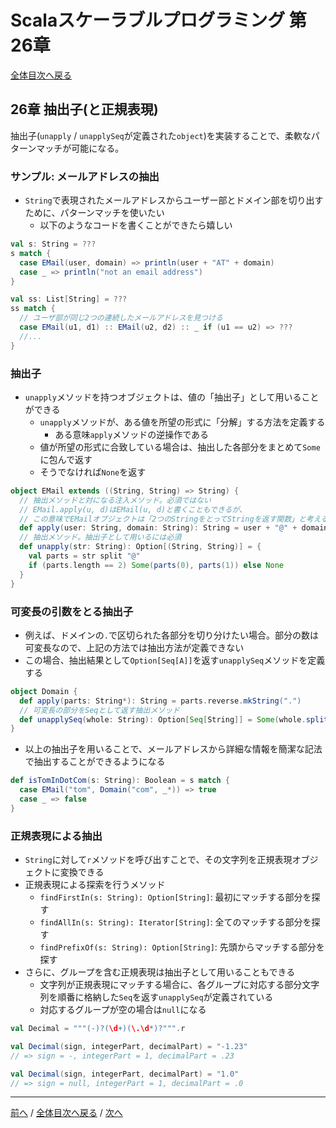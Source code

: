 # Scalaスケーラブルプログラミング 第26章
[全体目次へ戻る](index.md)

## 26章 抽出子(と正規表現)
抽出子(`unapply` / `unapplySeq`が定義された`object`)を実装することで、柔軟なパターンマッチが可能になる。

### サンプル: メールアドレスの抽出
- `String`で表現されたメールアドレスからユーザー部とドメイン部を切り出すために、パターンマッチを使いたい
  + 以下のようなコードを書くことができたら嬉しい

```scala
val s: String = ???
s match {
  case EMail(user, domain) => println(user + "AT" + domain)
  case _ => println("not an email address")
}

val ss: List[String] = ???
ss match {
  // ユーザ部が同じ2つの連続したメールアドレスを見つける
  case EMail(u1, d1) :: EMail(u2, d2) :: _ if (u1 == u2) => ???
  //...
}
```

### 抽出子
- `unapply`メソッドを持つオブジェクトは、値の「抽出子」として用いることができる
  + `unapply`メソッドが、ある値を所望の形式に「分解」する方法を定義する
    * ある意味`apply`メソッドの逆操作である
  + 値が所望の形式に合致している場合は、抽出した各部分をまとめて`Some`に包んで返す
  + そうでなければ`None`を返す

```scala
object EMail extends ((String, String) => String) {
  // 抽出メソッドと対になる注入メソッド。必須ではない
  // EMail.apply(u, d)はEMail(u, d)と書くこともできるが、
  // この意味でEMailオブジェクトは「2つのStringをとってStringを返す関数」と考えるできる  
  def apply(user: String, domain: String): String = user + "@" + domain
  // 抽出メソッド。抽出子として用いるには必須
  def unapply(str: String): Option[(String, String)] = {
    val parts = str split "@"
    if (parts.length == 2) Some(parts(0), parts(1)) else None
  }
}
```

### 可変長の引数をとる抽出子
- 例えば、ドメインの`.`で区切られた各部分を切り分けたい場合。部分の数は可変長なので、上記の方法では抽出方法が定義できない
- この場合、抽出結果として`Option[Seq[A]]`を返す`unapplySeq`メソッドを定義する

```scala
object Domain {
  def apply(parts: String*): String = parts.reverse.mkString(".")
  // 可変長の部分をSeqとして返す抽出メソッド
  def unapplySeq(whole: String): Option[Seq[String]] = Some(whole.split("\\.")).reverse
}
```

- 以上の抽出子を用いることで、メールアドレスから詳細な情報を簡潔な記法で抽出することができるようになる

```scala
def isTomInDotCom(s: String): Boolean = s match {
  case EMail("tom", Domain("com", _*)) => true
  case _ => false
}
```

### 正規表現による抽出
- `String`に対して`r`メソッドを呼び出すことで、その文字列を正規表現オブジェクトに変換できる
- 正規表現による探索を行うメソッド
  + `findFirstIn(s: String): Option[String]`: 最初にマッチする部分を探す
  + `findAllIn(s: String): Iterator[String]`: 全てのマッチする部分を探す
  + `findPrefixOf(s: String): Option[String]`: 先頭からマッチする部分を探す
- さらに、グループを含む正規表現は抽出子として用いることもできる
  + 文字列が正規表現にマッチする場合に、各グループに対応する部分文字列を順番に格納した`Seq`を返す`unapplySeq`が定義されている
  + 対応するグループが空の場合は`null`になる

```scala
val Decimal = """(-)?(\d+)(\.\d*)?""".r

val Decimal(sign, integerPart, decimalPart) = "-1.23"
// => sign = -, integerPart = 1, decimalPart = .23

val Decimal(sign, integerPart, decimalPart) = "1.0"
// => sign = null, integerPart = 1, decimalPart = .0
```
***

[前へ](c25.md) /
[全体目次へ戻る](index.md) /
[次へ](c27.md)

